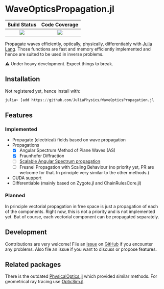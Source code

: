 # WaveOpticsPropagation.jl

| **Build Status**                          | **Code Coverage**               |
|:-----------------------------------------:|:-------------------------------:|
| [![][CI-img]][CI-url] | [![][codecov-img]][codecov-url] |

Propagate waves efficiently, optically, physically, differentiably with [Julia Lang](https://julialang.org/).
Those functions are fast and memory efficiently implemented and hence are suited to be used in inverse problems.

⚠️ Under heavy development. Expect things to break.

## Installation
Not registered yet, hence install with:
```julia
julia> ]add https://github.com/JuliaPhysics/WaveOpticsPropagation.jl
```

## Features
### Implemented
* Propagate (electrical) fields based on wave propagation
* Propagations
    * [x] Angular Spectrum Method of Plane Waves (AS)
    * [x] Fraunhofer Diffraction
    * [ ] [Scalable Angular Spectrum propagation](https://opg.optica.org/optica/viewmedia.cfm?uri=optica-10-11-1407&html=true)
    * [ ] Fresnel Propagation with Scaling Behaviour (no priority yet, PR are welcome for that. In principle very similar to the other methods.)
* CUDA support
* Differentiable (mainly based on Zygote.jl and ChainRulesCore.jl)

### Planned
In principle vectorial propagation in free space is just a propagation of each of the components. Right now, this is not a priority and is not implemented yet.
But of course, each vectorial component can be propagated separately.

## Development
Contributions are very welcome!
File an [issue](https://github.com/roflmaostc/RadonKA.jl/issues) on [GitHub](https://github.com/roflmaostc/RadonKA.jl) if you encounter any problems.
Also file an issue if you want to discuss or propose features.

## Related packages
There is the outdated [PhysicalOptics.jl](https://github.com/JuliaPhysics/PhysicalOptics.jl) which provided similar methods.
For geometrical ray tracing use [OpticSim.jl](https://github.com/brianguenter/OpticSim.jl).

[CI-img]: https://github.com/JuliaPhysics/WaveOpticsPropagation.jl/actions/workflows/CI.yml/badge.svg
[CI-url]: https://github.com/JuliaPhysics/WaveOpticsPropagation.jl/actions/workflows/CI.yml

[codecov-img]: https://codecov.io/gh/JuliaPhysics/WaveOpticsPropagation.jl/branch/main/graph/badge.svg?token=6XWI1M1MPB
[codecov-url]: https://codecov.io/gh/JuliaPhysics/WaveOpticsPropagation.jl
